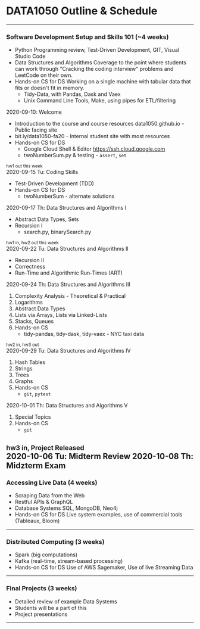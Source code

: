 # DATA1050 Outline & Schedule
---
### Software Development Setup and Skills 101 (~4 weeks)
* Python Programming review, Test-Driven Development, GIT, Visual Studio Code
* Data Structures and Algorithms 
Coverage to the point where students can work through "Cracking the coding interview" problems and LeetCode on their own.
* Hands-on CS for DS
Working on a single machine with tabular data that fits or doesn't fit in memory. 
  * Tidy-Data, with Pandas, Dask and Vaex 
  * Unix Command Line Tools, Make, using pipes for ETL/filtering

2020-09-10: Welcome
* Introduction to the course and course resources
 data1050.github.io - Public facing site
* bit.ly/data1050-fa20 - Internal student site with most resources
* Hands-on CS for DS
  * Google Cloud Shell & Editor https://ssh.cloud.google.com
  * twoNumberSum.py & testing - `assert`, `set`

<small>hw1 out this week</small>  
2020-09-15 Tu: Coding Skills 
* Test-Driven Development (TDD)
* Hands-on CS for DS
   * twoNumberSum - alternate solutions 

2020-09-17 Th: Data Structures and Algorithms I
* Abstract Data Types, Sets 
* Recursion I
   * search.py, binarySearch.py

<small>hw1 in, hw2 out this week</small>  
2020-09-22 Tu: Data Structures and Algorithms II
* Recursion II
* Correctness
* Run-Time and Algorithmic Run-Times (ART)


2020-09-24 Th: Data Structures and Algorithms III
1. Complexity Analysis - Theoretical & Practical
1. Logarithms
1. Abstract Data Types
1. Lists via Arrays, Lists via Linked-Lists
1. Stacks, Queues
1. Hands-on CS
   * tidy-pandas, tidy-dask, tidy-vaex - NYC taxi data

<small>hw2 in, hw3 out</small>  
2020-09-29 Tu: Data Structures and Algorithms IV 
1. Hash Tables
1. Strings
1. Trees
1. Graphs
1. Hands-on CS
   * `git`, `pytest`

2020-10-01 Th: Data Structures and Algorithms V
1. Special Topics
1. Hands-on CS
   * `git` 

<small>hw3 in, Project Released</small>  
2020-10-06 Tu: Midterm Review
2020-10-08 Th: Midzterm Exam
---

### Accessing Live Data (4 weeks)
* Scraping Data from the Web
* Restful APIs & GraphQL
* Database Systems
SQL, MongoDB, Neo4j
* Hands-on CS for DS
Live system examples, use of commercial tools (Tableaux, Bloom)

---

### Distributed Computing (3 weeks)
* Spark (big computations)
* Kafka (real-time, stream-based processing)
* Hands-on CS for DS
Use of AWS Sagemaker, Use of live Streaming Data

---

### Final Projects (3 weeks)
* Detailed review of example Data Systems
* Students will be a part of this
* Project presentations

---
